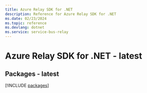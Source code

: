 ```yaml
---
title: Azure Relay SDK for .NET
description: Reference for Azure Relay SDK for .NET
ms.date: 02/23/2024
ms.topic: reference
ms.devlang: dotnet
ms.service: service-bus-relay
---
```

# Azure Relay SDK for .NET - latest
## Packages - latest
[!INCLUDE [packages](relay-index.md)]